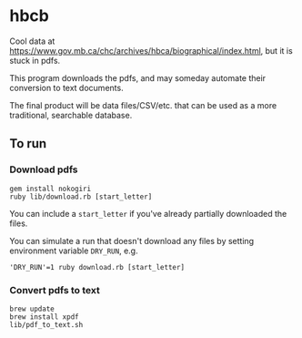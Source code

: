 # hbcb

Cool data at https://www.gov.mb.ca/chc/archives/hbca/biographical/index.html, but it is stuck in pdfs.

This program downloads the pdfs, and may someday automate their conversion to text documents.

The final product will be data files/CSV/etc. that can be used as a more traditional, searchable database.

## To run
### Download pdfs

    gem install nokogiri
    ruby lib/download.rb [start_letter]

You can include a `start_letter` if you've already partially downloaded the files.

You can simulate a run that doesn't download any files by setting environment variable `DRY_RUN`, e.g.

    'DRY_RUN'=1 ruby download.rb [start_letter]

### Convert pdfs to text

    brew update
    brew install xpdf
    lib/pdf_to_text.sh
